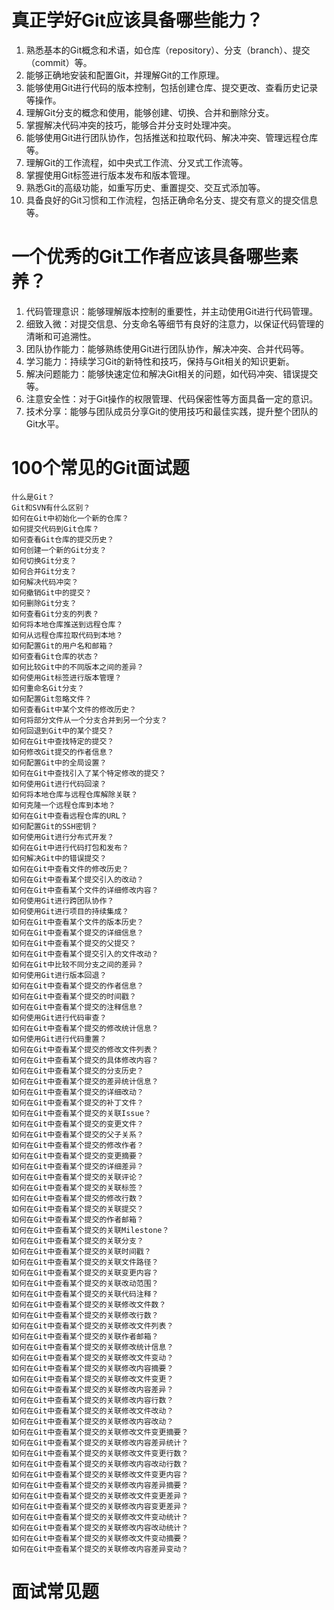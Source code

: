 # 真正学好Git应该具备哪些能力？

1. 熟悉基本的Git概念和术语，如仓库（repository）、分支（branch）、提交（commit）等。
2. 能够正确地安装和配置Git，并理解Git的工作原理。
3. 能够使用Git进行代码的版本控制，包括创建仓库、提交更改、查看历史记录等操作。
4. 理解Git分支的概念和使用，能够创建、切换、合并和删除分支。
5. 掌握解决代码冲突的技巧，能够合并分支时处理冲突。
6. 能够使用Git进行团队协作，包括推送和拉取代码、解决冲突、管理远程仓库等。
7. 理解Git的工作流程，如中央式工作流、分叉式工作流等。
8. 掌握使用Git标签进行版本发布和版本管理。
9. 熟悉Git的高级功能，如重写历史、重置提交、交互式添加等。
10. 具备良好的Git习惯和工作流程，包括正确命名分支、提交有意义的提交信息等。

# 一个优秀的Git工作者应该具备哪些素养？

1. 代码管理意识：能够理解版本控制的重要性，并主动使用Git进行代码管理。
2. 细致入微：对提交信息、分支命名等细节有良好的注意力，以保证代码管理的清晰和可追溯性。
3. 团队协作能力：能够熟练使用Git进行团队协作，解决冲突、合并代码等。
4. 学习能力：持续学习Git的新特性和技巧，保持与Git相关的知识更新。
5. 解决问题能力：能够快速定位和解决Git相关的问题，如代码冲突、错误提交等。
6. 注意安全性：对于Git操作的权限管理、代码保密性等方面具备一定的意识。
7. 技术分享：能够与团队成员分享Git的使用技巧和最佳实践，提升整个团队的Git水平。

# 100个常见的Git面试题

```
什么是Git？
Git和SVN有什么区别？
如何在Git中初始化一个新的仓库？
如何提交代码到Git仓库？
如何查看Git仓库的提交历史？
如何创建一个新的Git分支？
如何切换Git分支？
如何合并Git分支？
如何解决代码冲突？
如何撤销Git中的提交？
如何删除Git分支？
如何查看Git分支的列表？
如何将本地仓库推送到远程仓库？
如何从远程仓库拉取代码到本地？
如何配置Git的用户名和邮箱？
如何查看Git仓库的状态？
如何比较Git中的不同版本之间的差异？
如何使用Git标签进行版本管理？
如何重命名Git分支？
如何配置Git忽略文件？
如何查看Git中某个文件的修改历史？
如何将部分文件从一个分支合并到另一个分支？
如何回退到Git中的某个提交？
如何在Git中查找特定的提交？
如何修改Git提交的作者信息？
如何配置Git中的全局设置？
如何在Git中查找引入了某个特定修改的提交？
如何使用Git进行代码回滚？
如何将本地仓库与远程仓库解除关联？
如何克隆一个远程仓库到本地？
如何在Git中查看远程仓库的URL？
如何配置Git的SSH密钥？
如何使用Git进行分布式开发？
如何在Git中进行代码打包和发布？
如何解决Git中的错误提交？
如何在Git中查看文件的修改历史？
如何在Git中查看某个提交引入的改动？
如何在Git中查看某个文件的详细修改内容？
如何使用Git进行跨团队协作？
如何使用Git进行项目的持续集成？
如何在Git中查看某个文件的版本历史？
如何在Git中查看某个提交的详细信息？
如何在Git中查看某个提交的父提交？
如何在Git中查看某个提交引入的文件改动？
如何在Git中比较不同分支之间的差异？
如何使用Git进行版本回退？
如何在Git中查看某个提交的作者信息？
如何在Git中查看某个提交的时间戳？
如何在Git中查看某个提交的注释信息？
如何使用Git进行代码审查？
如何在Git中查看某个提交的修改统计信息？
如何使用Git进行代码重置？
如何在Git中查看某个提交的修改文件列表？
如何在Git中查看某个提交的具体修改内容？
如何在Git中查看某个提交的分支历史？
如何在Git中查看某个提交的差异统计信息？
如何在Git中查看某个提交的详细改动？
如何在Git中查看某个提交的补丁文件？
如何在Git中查看某个提交的关联Issue？
如何在Git中查看某个提交的变更文件？
如何在Git中查看某个提交的父子关系？
如何在Git中查看某个提交的修改作者？
如何在Git中查看某个提交的变更摘要？
如何在Git中查看某个提交的详细差异？
如何在Git中查看某个提交的关联评论？
如何在Git中查看某个提交的关联标签？
如何在Git中查看某个提交的修改行数？
如何在Git中查看某个提交的关联提交？
如何在Git中查看某个提交的作者邮箱？
如何在Git中查看某个提交的关联Milestone？
如何在Git中查看某个提交的关联分支？
如何在Git中查看某个提交的关联时间戳？
如何在Git中查看某个提交的关联文件路径？
如何在Git中查看某个提交的关联变更内容？
如何在Git中查看某个提交的关联改动范围？
如何在Git中查看某个提交的关联代码注释？
如何在Git中查看某个提交的关联修改文件数？
如何在Git中查看某个提交的关联修改行数？
如何在Git中查看某个提交的关联修改文件列表？
如何在Git中查看某个提交的关联作者邮箱？
如何在Git中查看某个提交的关联修改统计信息？
如何在Git中查看某个提交的关联修改文件变动？
如何在Git中查看某个提交的关联修改内容摘要？
如何在Git中查看某个提交的关联修改文件变更？
如何在Git中查看某个提交的关联修改内容差异？
如何在Git中查看某个提交的关联修改内容行数？
如何在Git中查看某个提交的关联修改文件改动？
如何在Git中查看某个提交的关联修改内容改动？
如何在Git中查看某个提交的关联修改文件变更摘要？
如何在Git中查看某个提交的关联修改内容差异统计？
如何在Git中查看某个提交的关联修改文件变更行数？
如何在Git中查看某个提交的关联修改内容改动行数？
如何在Git中查看某个提交的关联修改文件变更内容？
如何在Git中查看某个提交的关联修改内容差异摘要？
如何在Git中查看某个提交的关联修改文件变更差异？
如何在Git中查看某个提交的关联修改内容变更差异？
如何在Git中查看某个提交的关联修改文件变动统计？
如何在Git中查看某个提交的关联修改内容改动统计？
如何在Git中查看某个提交的关联修改文件变动摘要？
如何在Git中查看某个提交的关联修改内容差异变动？
```



# 面试常见题

